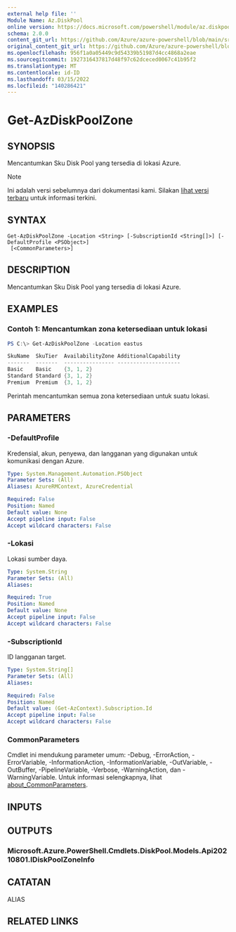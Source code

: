 ```yaml
---
external help file: ''
Module Name: Az.DiskPool
online version: https://docs.microsoft.com/powershell/module/az.diskpool/get-azdiskpoolzone
schema: 2.0.0
content_git_url: https://github.com/Azure/azure-powershell/blob/main/src/DiskPool/help/Get-AzDiskPoolZone.md
original_content_git_url: https://github.com/Azure/azure-powershell/blob/main/src/DiskPool/help/Get-AzDiskPoolZone.md
ms.openlocfilehash: 956f1a0a05449c9d54339b51987d4cc4868a2eae
ms.sourcegitcommit: 1927316437817d48f97c62dceced0067c41b95f2
ms.translationtype: MT
ms.contentlocale: id-ID
ms.lasthandoff: 03/15/2022
ms.locfileid: "140286421"
---
```

# Get-AzDiskPoolZone

## SYNOPSIS
Mencantumkan Sku Disk Pool yang tersedia di lokasi Azure.

> [!NOTE]
>Ini adalah versi sebelumnya dari dokumentasi kami. Silakan [lihat versi terbaru](/powershell/module/az.diskpool/get-azdiskpoolzone) untuk informasi terkini.

## SYNTAX

```
Get-AzDiskPoolZone -Location <String> [-SubscriptionId <String[]>] [-DefaultProfile <PSObject>]
 [<CommonParameters>]
```

## DESCRIPTION
Mencantumkan Sku Disk Pool yang tersedia di lokasi Azure.

## EXAMPLES

### Contoh 1: Mencantumkan zona ketersediaan untuk lokasi
```powershell
PS C:\> Get-AzDiskPoolZone -Location eastus

SkuName  SkuTier  AvailabilityZone AdditionalCapability
-------  -------  ---------------- --------------------
Basic    Basic    {3, 1, 2}
Standard Standard {3, 1, 2}
Premium  Premium  {3, 1, 2}
```

Perintah mencantumkan semua zona ketersediaan untuk suatu lokasi.

## PARAMETERS

### -DefaultProfile
Kredensial, akun, penyewa, dan langganan yang digunakan untuk komunikasi dengan Azure.

```yaml
Type: System.Management.Automation.PSObject
Parameter Sets: (All)
Aliases: AzureRMContext, AzureCredential

Required: False
Position: Named
Default value: None
Accept pipeline input: False
Accept wildcard characters: False
```

### -Lokasi
Lokasi sumber daya.

```yaml
Type: System.String
Parameter Sets: (All)
Aliases:

Required: True
Position: Named
Default value: None
Accept pipeline input: False
Accept wildcard characters: False
```

### -SubscriptionId
ID langganan target.

```yaml
Type: System.String[]
Parameter Sets: (All)
Aliases:

Required: False
Position: Named
Default value: (Get-AzContext).Subscription.Id
Accept pipeline input: False
Accept wildcard characters: False
```

### CommonParameters
Cmdlet ini mendukung parameter umum: -Debug, -ErrorAction, -ErrorVariable, -InformationAction, -InformationVariable, -OutVariable, -OutBuffer, -PipelineVariable, -Verbose, -WarningAction, dan -WarningVariable. Untuk informasi selengkapnya, lihat [about_CommonParameters](http://go.microsoft.com/fwlink/?LinkID=113216).

## INPUTS

## OUTPUTS

### Microsoft.Azure.PowerShell.Cmdlets.DiskPool.Models.Api20210801.IDiskPoolZoneInfo

## CATATAN

ALIAS

## RELATED LINKS

